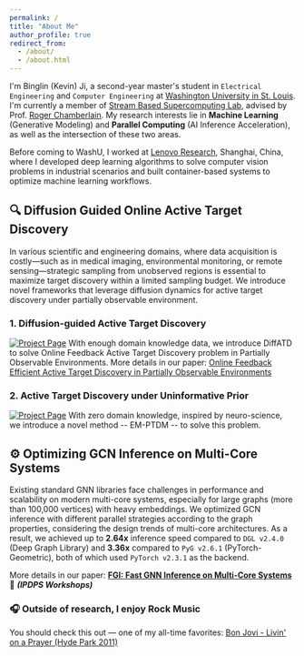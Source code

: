 ```yaml
---
permalink: /
title: "About Me"
author_profile: true
redirect_from: 
  - /about/
  - /about.html
---
```


I'm Binglin (Kevin) Ji, a second-year master's student in `Electrical Engineering` and `Computer Engineering` at [Washington University in St. Louis](https://washu.edu). I'm currently a member of [Stream Based Supercomputing Lab](https://sbs.wustl.edu), advised by Prof. [Roger Chamberlain](https://www.ccrc.wustl.edu/~roger/). My research interests lie in **Machine Learning** (Generative Modeling) and **Parallel Computing** (AI Inference Acceleration), as well as the intersection of these two areas. 

Before coming to WashU, I worked at [Lenovo Research](https://research.lenovo.com/webapp/view_English/home.html), Shanghai, China, where I developed deep learning algorithms to solve computer vision problems in industrial scenarios and built container-based systems to optimize machine learning workflows.


## 🔍 Diffusion Guided Online Active Target Discovery

In various scientific and engineering domains, where data acquisition is costly—such as in medical imaging, environmental monitoring, or remote sensing—strategic sampling from unobserved regions is essential to maximize target discovery within a limited sampling budget. We introduce novel frameworks that leverage diffusion dynamics for active target discovery under partially observable environment.

### 1. Diffusion-guided Active Target Discovery

[![Project Page](https://img.shields.io/badge/Project-Website-green)](https://github.com/KevinG396/DiffATD)  With enough domain knowledge data, we introduce DiffATD to solve Online Feedback Active Target Discovery problem in Partially Observable Environments. More details in our paper: [Online Feedback Efficient Active Target Discovery in Partially Observable Environments](https://www.arxiv.org/abs/2505.06535)

### 2. Active Target Discovery under Uninformative Prior  

[![Project Page](https://img.shields.io/badge/Project-Website-green)](https://github.com/KevinG396/EM_PTDM)  With zero domain knowledge, inspired by neuro-science, we introduce a novel method -- EM-PTDM -- to solve this problem.


## ⚙️ Optimizing GCN Inference on Multi-Core Systems

Existing standard GNN libraries face challenges in performance and scalability on modern multi-core systems, especially for large graphs (more than 100,000 vertices) with heavy embeddings. We optimized GCN inference with different parallel strategies according to the graph properties, considering the design trends of multi-core architectures. As a result, we achieved up to **2.64x** inference speed compared to `DGL v2.4.0` (Deep Graph Library) and **3.36x** compared to `PyG v2.6.1` (PyTorch-Geometric), both of which used `PyTorch v2.3.1` as the backend.   

More details in our paper: [**FGI: Fast GNN Inference on Multi-Core Systems**](https://sbs.wustl.edu/pubs/jzc25.pdf) 🚀 ***(IPDPS Workshops)*** 



### 🎧 Outside of research, I enjoy Rock Music
You should check this out — one of my all-time favorites: [Bon Jovi - Livin' on a Prayer (Hyde Park 2011)](https://www.youtube.com/watch?v=keZ0vigZz3Y)

<!-- ## Past Project
### Computer Vision Based Sports Motion Analysis System
Computer vision is increasingly being adopted in sports motion analysis. However, widely used systems like Dartfish rely on classic computer vision algorithms, requiring extensive manual calibration for quantitative metrics and often resulting in significant errors. We have developed an intelligent analysis system with deep learning based 2D and 3D human pose estimation algorithms. Users simply need to upload raw videos, the system will compute sequence data of multiple key quantitative indicators and conduct a comprehensive analysis.

Invention Patent Granted: CN202110916792.7
-->


